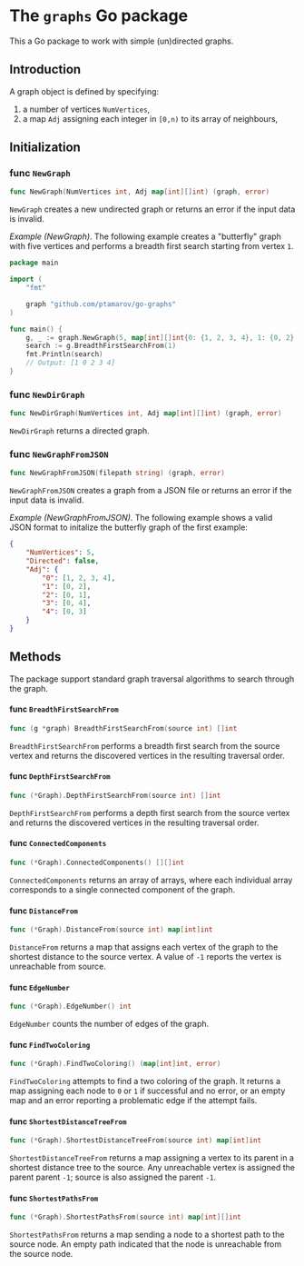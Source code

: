 # The `graphs` Go package

This a Go package to work with simple (un)directed graphs.

## Introduction

A graph object is defined by specifying:

1. a number of vertices `NumVertices`,
2. a map `Adj` assigning each integer in `[0,n)` to its array of neighbours,

## Initialization

### func `NewGraph`
```go
func NewGraph(NumVertices int, Adj map[int][]int) (graph, error)
```
`NewGraph` creates a new undirected graph or returns an error if the
input data is invalid. 

_Example (NewGraph)_. The following example creates a "butterfly" graph with five vertices
and performs a breadth first search starting from vertex `1`.
```go
package main 

import (
    "fmt"

    graph "github.com/ptamarov/go-graphs"
)

func main() {
	g, _ := graph.NewGraph(5, map[int][]int{0: {1, 2, 3, 4}, 1: {0, 2}, 2: {0, 1}, 3: {0, 4}, 4: {0, 3}})
    search := g.BreadthFirstSearchFrom(1)
    fmt.Println(search)
    // Output: [1 0 2 3 4]
}
```

### func `NewDirGraph`
```go 
func NewDirGraph(NumVertices int, Adj map[int][]int) (graph, error)
```
`NewDirGraph` returns a directed graph.

### func `NewGraphFromJSON`
```go
func NewGraphFromJSON(filepath string) (graph, error) 
```
`NewGraphFromJSON` creates a graph from a JSON file or returns an error if the
input data is invalid.

_Example (NewGraphFromJSON)_. The following example shows a valid JSON format to initalize the butterfly graph
of the first example:
```json
{
    "NumVertices": 5,
    "Directed": false,
    "Adj": {
        "0": [1, 2, 3, 4],
        "1": [0, 2],
        "2": [0, 1],
        "3": [0, 4],
        "4": [0, 3]
    }
}
```

## Methods 

The package support standard graph traversal algorithms to search through the graph.

#### func `BreadthFirstSearchFrom`
```go
func (g *graph) BreadthFirstSearchFrom(source int) []int
```
`BreadthFirstSearchFrom` performs a breadth first search from the source vertex
and returns the discovered vertices in the resulting traversal order. 

#### func `DepthFirstSearchFrom`
```go
func (*Graph).DepthFirstSearchFrom(source int) []int
```
`DepthFirstSearchFrom` performs a depth first search from the source vertex and 
returns the discovered vertices in the resulting traversal order.  

#### func `ConnectedComponents`
```go
func (*Graph).ConnectedComponents() [][]int
```
`ConnectedComponents` returns an array of arrays, where each individual array 
corresponds to a single connected component of the graph.

#### func `DistanceFrom`
```go
func (*Graph).DistanceFrom(source int) map[int]int
```
`DistanceFrom` returns a map that assigns each vertex of the graph to the
shortest distance to the source vertex. A value of `-1` reports the vertex is
unreachable from source. 

#### func `EdgeNumber`
```go
func (*Graph).EdgeNumber() int
```
`EdgeNumber` counts the number of edges of the graph.

#### func `FindTwoColoring`
```go
func (*Graph).FindTwoColoring() (map[int]int, error)
```
`FindTwoColoring` attempts to find a two coloring of the graph. It returns
a map assigning each node to `0` or `1` if successful and no error, or an 
empty map and an error reporting a problematic edge if the attempt fails.

#### func `ShortestDistanceTreeFrom`
```go
func (*Graph).ShortestDistanceTreeFrom(source int) map[int]int
```
`ShortestDistanceTreeFrom` returns a map assigning a vertex to its parent
in a shortest distance tree to the source. Any unreachable vertex is assigned
the parent parent `-1`; source is also assigned the parent `-1`.

#### func `ShortestPathsFrom`
```go
func (*Graph).ShortestPathsFrom(source int) map[int][]int
```
`ShortestPathsFrom` returns a map sending a node to a shortest
path to the source node. An empty path indicated that the node
is unreachable from the source node.
